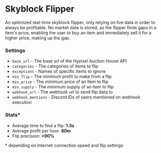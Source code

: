 # Skyblock Flipper
An optimized real-time skyblock flipper, only relying on live data in order to always be profitable.
No market data is stored, as the flipper finds gaps in a item's price, enabling the user to buy an item and immediately sell it for a higher price, making up the gap.

### Settings
- `base_url` - The base url of the Hypixel Auction House API
- `categories` - The categories of items to flip
- `exceptions` - Names of specific items to ignore
- `min_flip` - The minimum profit to make from a flip
- `min_price` - The minimum price of an item to flip
- `min_supply` - The minimum supply of an item to flip
- `webhook_url` - The webhook url to send flip data to
- `webhook_mentions` - Discord IDs of users mentioned on webhook execution

### Stats*
- Average time to find a flip: **1.5s**
- Average profit per hour: **80m**
- Flip precision: **>90%**

\* depending on Internet connection speed and flip settings 
